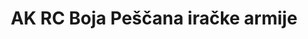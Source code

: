---
layout: product
title: "AK RC Boja Peščana iračke armije"
price: "330" 
desc: "Acrylic Laquer 10mL"
img_path: "/assets/img/RC104.jpg"
brand: "AK "
available: true
special_offer: false
new: false
soon: false
cat: "020000"
subcat: "020200"
subsubcat: "020201"
sifra: "RC104"
---